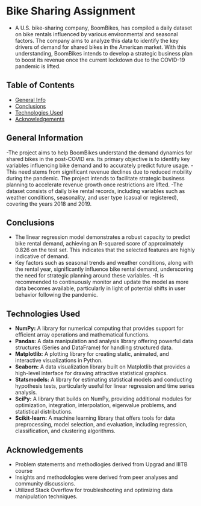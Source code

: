 # Bike Sharing Assignment  
- A U.S. bike-sharing company, BoomBikes, has compiled a daily dataset on bike rentals influenced by various environmental and seasonal factors. The company aims to analyze this data to identify the key drivers of demand for shared bikes in the American market. With this understanding, BoomBikes intends to develop a strategic business plan to boost its revenue once the current lockdown due to the COVID-19 pandemic is lifted.

## Table of Contents
* [General Info](#general-information)
* [Conclusions](#conclusions)
* [Technologies Used](#technologies-used)
* [Acknowledgements](#acknowledgements)

## General Information
-The project aims to help BoomBikes understand the demand dynamics for shared bikes in the post-COVID era. Its primary objective is to identify key variables influencing bike demand and to accurately predict future usage.
-This need stems from significant revenue declines due to reduced mobility during the pandemic. The project intends to facilitate strategic business planning to accelerate revenue growth once restrictions are lifted.
-The dataset consists of daily bike rental records, including variables such as weather conditions, seasonality, and user type (casual or registered), covering the years 2018 and 2019.

## Conclusions
- The linear regression model demonstrates a robust capacity to predict bike rental demand, achieving an R-squared score of approximately 0.826 on the test set. This indicates that the selected features are highly indicative of demand.
- Key factors such as seasonal trends and weather conditions, along with the rental year, significantly influence bike rental demand, underscoring the need for strategic planning around these variables.
-It is recommended to continuously monitor and update the model as more data becomes available, particularly in light of potential shifts in user behavior following the pandemic.

## Technologies Used
- **NumPy:** A library for numerical computing that provides support for efficient array operations and mathematical functions.
- **Pandas:** A data manipulation and analysis library offering powerful data structures (Series and DataFrame) for handling structured data.
- **Matplotlib:** A plotting library for creating static, animated, and interactive visualizations in Python.
- **Seaborn:** A data visualization library built on Matplotlib that provides a high-level interface for drawing attractive statistical graphics.
- **Statsmodels:** A library for estimating statistical models and conducting hypothesis tests, particularly useful for linear regression and time series analysis.
- **SciPy:** A library that builds on NumPy, providing additional modules for optimization, integration, interpolation, eigenvalue problems, and statistical distributions.
- **Scikit-learn:** A machine learning library that offers tools for data preprocessing, model selection, and evaluation, including regression, classification, and clustering algorithms.

## Acknowledgements
- Problem statements and methodlogies derived from Upgrad and IIITB course
- Insights and methodologies were derived from peer analyses and community discussions.
- Utilized Stack Overflow for troubleshooting and optimizing data manipulation techniques.
